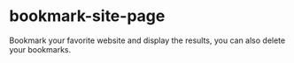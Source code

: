 # bookmark-site-page
Bookmark your favorite website and display the results, you can also delete your bookmarks. 
